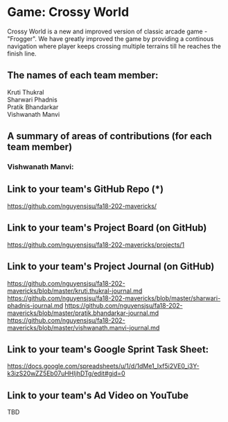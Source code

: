# Game: Crossy World

Crossy World is a new and improved version of classic arcade game - "Frogger". We have greatly improved the game by providing a continous navigation where player keeps crossing multiple terrains till he reaches the finish line.

## The names of each team member:
Kruti Thukral <br>
Sharwari Phadnis <br>
Pratik Bhandarkar <br>
Vishwanath Manvi <br>

## A summary of areas of contributions (for each team member)

### Vishwanath Manvi:


## Link to your team's GitHub Repo (*)

https://github.com/nguyensjsu/fa18-202-mavericks/

## Link to your team's Project Board (on GitHub)
https://github.com/nguyensjsu/fa18-202-mavericks/projects/1

## Link to your team's Project Journal (on GitHub)

https://github.com/nguyensjsu/fa18-202-mavericks/blob/master/kruti.thukral-journal.md
https://github.com/nguyensjsu/fa18-202-mavericks/blob/master/sharwari-phadnis-journal.md
https://github.com/nguyensjsu/fa18-202-mavericks/blob/master/pratik.bhandarkar-journal.md
https://github.com/nguyensjsu/fa18-202-mavericks/blob/master/vishwanath.manvi-journal.md

## Link to your team's Google Sprint Task Sheet:
https://docs.google.com/spreadsheets/u/1/d/1dMe1_Ixf5i2VE0_i3Y-k3izS20wZZ5Eb07uHHIjhDTg/edit#gid=0

## Link to your team's Ad Video on YouTube
TBD
